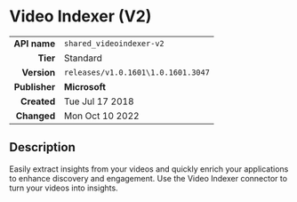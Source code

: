 # Video Indexer (V2)
| | |
|-:|-|
|**API name**|`shared_videoindexer-v2`|
|**Tier**|Standard|
|**Version**|`releases/v1.0.1601\1.0.1601.3047`|
|**Publisher**|**Microsoft**|
|**Created**|Tue Jul 17 2018|
|**Changed**|Mon Oct 10 2022|

## Description
Easily extract insights from your videos and quickly enrich your applications to enhance discovery and engagement. Use the Video Indexer connector to turn your videos into insights.
